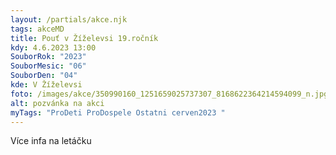 ```yaml
---
layout: /partials/akce.njk
tags: akceMD
title: Pouť v Žíželevsi 19.ročník
kdy: 4.6.2023 13:00
SouborRok: "2023"
SouborMesic: "06"
SouborDen: "04"
kde: V Žíželevsi
foto: /images/akce/350990160_1251659025737307_8168622364214594099_n.jpg
alt: pozvánka na akci
myTags: "ProDeti ProDospele Ostatni cerven2023 "
---
```

V﻿íce infa na letáčku